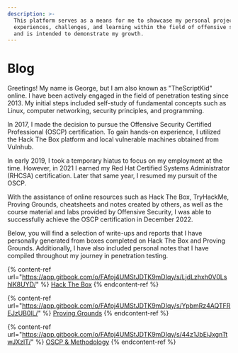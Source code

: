 ```yaml
---
description: >-
  This platform serves as a means for me to showcase my personal projects, work
  experiences, challenges, and learning within the field of offensive security
  and is intended to demonstrate my growth.
---
```


# Blog

Greetings! My name is George, but I am also known as "TheScriptKid" online. I have been actively engaged in the field of penetration testing since 2013. My initial steps included self-study of fundamental concepts such as Linux, computer networking, security principles, and programming.

In 2017, I made the decision to pursue the Offensive Security Certified Professional (OSCP) certification. To gain hands-on experience, I utilized the Hack The Box platform and local vulnerable machines obtained from Vulnhub.

In early 2019, I took a temporary hiatus to focus on my employment at the time. However, in 2021 I earned my Red Hat Certified Systems Administrator (RHCSA) certification. Later that same year, I resumed my pursuit of the OSCP.

With the assistance of online resources such as Hack The Box, TryHackMe, Proving Grounds, cheatsheets and notes created by others, as well as the course material and labs provided by Offensive Security, I was able to successfully achieve the OSCP certification in December 2022.

Below, you will find a selection of write-ups and reports that I have personally generated from boxes completed on Hack The Box and Proving Grounds. Additionally, I have also included personal notes that I have compiled throughout my journey in penetration testing.

{% content-ref url="https://app.gitbook.com/o/FAfpj4UMStJDTK9mDIqy/s/LjdLzhxh0V0LshlK8UYD/" %}
[Hack The Box](https://app.gitbook.com/o/FAfpj4UMStJDTK9mDIqy/s/LjdLzhxh0V0LshlK8UYD/)
{% endcontent-ref %}

{% content-ref url="https://app.gitbook.com/o/FAfpj4UMStJDTK9mDIqy/s/YpbmRz4AQTFREJzUB0lL/" %}
[Proving Grounds](https://app.gitbook.com/o/FAfpj4UMStJDTK9mDIqy/s/YpbmRz4AQTFREJzUB0lL/)
{% endcontent-ref %}

{% content-ref url="https://app.gitbook.com/o/FAfpj4UMStJDTK9mDIqy/s/44z1JbEiJxgnTtwJXzlT/" %}
[OSCP & Methodology](https://app.gitbook.com/o/FAfpj4UMStJDTK9mDIqy/s/44z1JbEiJxgnTtwJXzlT/)
{% endcontent-ref %}
